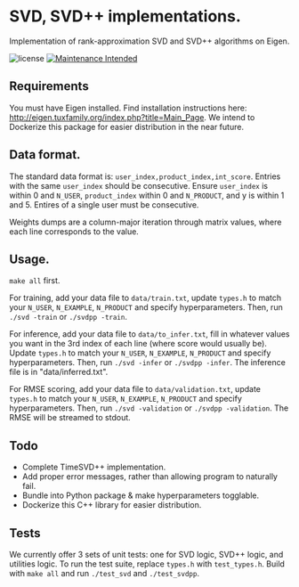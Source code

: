 # SVD, SVD++ implementations.
Implementation of rank-approximation SVD and SVD++ algorithms on Eigen.

![license](https://img.shields.io/github/license/mashape/apistatus.svg)
[![Maintenance Intended](http://maintained.tech/badge.svg)](http://maintained.tech/)

## Requirements
You must have Eigen installed. Find installation instructions here:
<http://eigen.tuxfamily.org/index.php?title=Main_Page>.
We intend to Dockerize this package for easier distribution in the near future.

## Data format.
The standard data format is: `user_index,product_index,int_score`.
Entries with the same `user_index` should be consecutive.
Ensure `user_index` is within 0 and `N_USER`,
`product_index` within 0 and `N_PRODUCT`, and y is within 1 and 5.
Entires of a single user must be consecutive.

Weights dumps are a column-major iteration through matrix
values, where each line corresponds to the value.

## Usage.
`make all` first.

For training, add your data file to `data/train.txt`,
update `types.h` to match your `N_USER`, `N_EXAMPLE`, `N_PRODUCT`
and specify hyperparameters. Then, run `./svd -train` or
`./svdpp -train`.

For inference, add your data file to `data/to_infer.txt`,
fill in whatever values you want in the 3rd index of each
line (where score would usually be).
Update `types.h` to match your `N_USER`, `N_EXAMPLE`, `N_PRODUCT`
and specify hyperparameters. Then, run `./svd -infer` or
`./svdpp -infer`. The inference file is in "data/inferred.txt".

For RMSE scoring, add your data file to `data/validation.txt`,
update `types.h` to match your `N_USER`, `N_EXAMPLE`, `N_PRODUCT`
and specify hyperparameters. Then, run `./svd -validation` or
`./svdpp -validation`. The RMSE will be streamed to stdout.

## Todo
* Complete TimeSVD++ implementation.
* Add proper error messages, rather than allowing program
  to naturally fail.
* Bundle into Python package & make hyperparameters togglable.
* Dockerize this C++ library for easier distribution.

## Tests
We currently offer 3 sets of unit tests: one for SVD
logic, SVD++ logic, and utilities logic. To run the
test suite, replace `types.h` with `test_types.h`.
Build with `make all` and run `./test_svd` and `./test_svdpp`.


